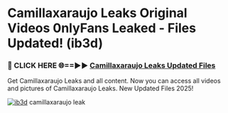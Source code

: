 # Camillaxaraujo Leaks Original Videos 0nlyFans Leaked - Files Updated! (ib3d)

<h3>🔴 CLICK HERE 🌐==►► <a href="https://tinyurl.com/x26r9saj" rel="nofollow">Camillaxaraujo Leaks Updated Files</a></h3>

Get Camillaxaraujo Leaks and all content. Now you can access all videos and pictures of Camillaxaraujo Leaks. New Updated Files 2025!

[![ib3d](https://i.imgur.com/LkgZPqh.gif)](https://tinyurl.com/x26r9saj)
camillaxaraujo leak